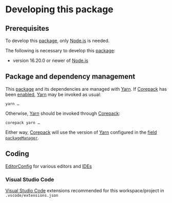 # Developing this package

## Prerequisites

To develop this [package][Node.js packages], only [Node.js] is needed.

The following is necessary to develop this [package][Node.js packages]:

- version 16.20.0 or newer of [Node.js][]

## Package and dependency management

This [package][Node.js packages] and its dependencies are managed with [Yarn][].
If [Corepack][Node.js Corepack] has been [enabled][Node.js Corepack enablement], [Yarn][] may be invoked as usual:

```Shell
yarn …
```

Otherwise, [Yarn][] should be invoked through [Corepack][Node.js Corepack]:

```Shell
corepack yarn …
```

Either way, [Corepack][Node.js Corepack] will use the version of [Yarn][] configured in the [field `packageManager`][Node.js packages field packageManager].

## Coding

[EditorConfig][] for various editors and [IDEs][integrated development environments]

### Visual Studio Code

[Visual Studio Code][] extensions recommended for this workspace/project in `.vscode/extensions.json`


[EditorConfig]: https://editorconfig.org/
[integrated development environments]: https://en.wikipedia.org/wiki/Integrated_development_environment
[Node.js]: https://nodejs.org/
[Node.js Corepack]: https://nodejs.org/api/corepack.html
[Node.js Corepack enablement]: https://nodejs.org/api/corepack.html#enabling-the-feature
[Node.js packages]: https://nodejs.org/api/packages.html
[Node.js packages field packageManager]: https://nodejs.org/api/packages.html#packagemanager
[Visual Studio Code]: https://code.visualstudio.com/
[Yarn]: https://yarnpkg.com/
